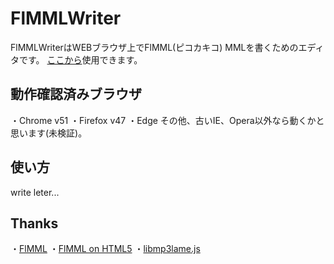 # FlMMLWriter
FlMMLWriterはWEBブラウザ上でFlMML(ピコカキコ) MMLを書くためのエディタです。
  [ここから](https://misosouP6250.github.io/FlMMLWriter)使用できます。

## 動作確認済みブラウザ
  ・Chrome v51
  ・Firefox v47
  ・Edge
その他、古いIE、Opera以外なら動くかと思います(未検証)。

## 使い方
  write leter...

## Thanks
  ・[FlMML](https://flmml.codeplex.com/)
  ・[FlMML on HTML5](https://github.com/carborane3/FlMMLonHTML5)
  ・[libmp3lame.js](https://github.com/kobigurk/libmp3lame-js)
